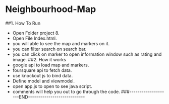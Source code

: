 # Neighbourhood-Map <br />
##1. How To Run  <br />
- Open Folder project 8.
- Open File Index.html.
- you will able to see the map and markers on it.
- you can filter search on search bar.
- you can click on marker to open information window such as rating and image.
##2. How it works<br />
- google api to load map and markers.
- foursquare api to fetch data.
- use knockout js to bind data.
- Define model and viewmodel.
- open app.js to open to see java script.
- comments will help you out to go through the code.
###--------------------END----------------------------
